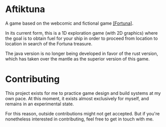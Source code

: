 # Aftiktuna

A game based on the webcomic and fictional game [\[Fortuna\]](https://cosmosdex.com/fortuna/p/0).

In its current form, this is a 1D exploration game (with 2D graphics) where the goal is to obtain fuel for your ship in order to proceed from location to location in search of the Fortuna treasure.

The java version is no longer being developed in favor of the rust version, which has taken over the mantle as the superior version of this game.

# Contributing

This project exists for me to practice game design and build systems at my own pace. At this moment, it exists almost exclusively for myself, and remains in an experimental state.

For this reason, outside contributions might not get accepted. But if you're nonetheless interested in contributing, feel free to get in touch with me.
